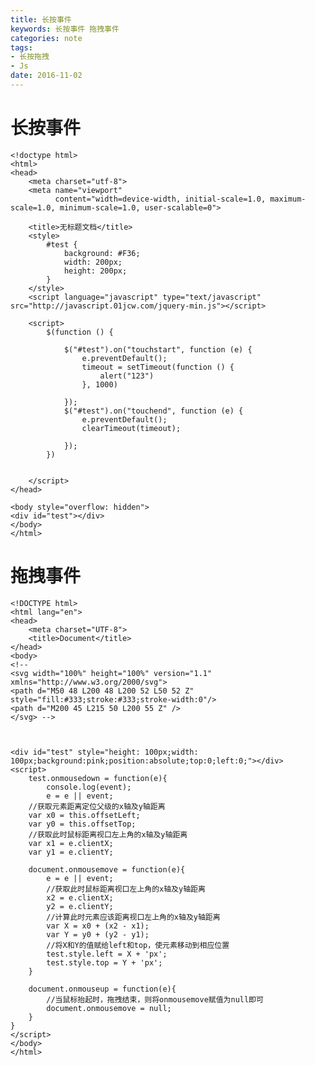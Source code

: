 ```yaml
---
title: 长按事件
keywords: 长按事件 拖拽事件
categories: note
tags: 
- 长按拖拽
- Js
date: 2016-11-02
---
```


# 长按事件

	<!doctype html>
	<html>
	<head>
	    <meta charset="utf-8">
	    <meta name="viewport"
	          content="width=device-width, initial-scale=1.0, maximum-scale=1.0, minimum-scale=1.0, user-scalable=0">

	    <title>无标题文档</title>
	    <style>
	        #test {
	            background: #F36;
	            width: 200px;
	            height: 200px;
	        }
	    </style>
	    <script language="javascript" type="text/javascript" src="http://javascript.01jcw.com/jquery-min.js"></script>

	    <script>
	        $(function () {

	            $("#test").on("touchstart", function (e) {
	                e.preventDefault();
	                timeout = setTimeout(function () {
	                    alert("123")
	                }, 1000)

	            });
	            $("#test").on("touchend", function (e) {
	                e.preventDefault();
	                clearTimeout(timeout);

	            });
	        })


	    </script>
	</head>

	<body style="overflow: hidden">
	<div id="test"></div>
	</body>
	</html>


# 拖拽事件

	<!DOCTYPE html>
	<html lang="en">
	<head>
		<meta charset="UTF-8">
		<title>Document</title>
	</head>
	<body>
	<!-- 	
	<svg width="100%" height="100%" version="1.1"
	xmlns="http://www.w3.org/2000/svg">
	<path d="M50 48 L200 48 L200 52 L50 52 Z" style="fill:#333;stroke:#333;stroke-width:0"/>
	<path d="M200 45 L215 50 L200 55 Z" />
	</svg> -->



	<div id="test" style="height: 100px;width: 100px;background:pink;position:absolute;top:0;left:0;"></div>
	<script>
		test.onmousedown = function(e){
			console.log(event);
			e = e || event;
	    //获取元素距离定位父级的x轴及y轴距离
	    var x0 = this.offsetLeft;
	    var y0 = this.offsetTop;
	    //获取此时鼠标距离视口左上角的x轴及y轴距离
	    var x1 = e.clientX;
	    var y1 = e.clientY;

	    document.onmousemove = function(e){
	    	e = e || event;
	        //获取此时鼠标距离视口左上角的x轴及y轴距离
	        x2 = e.clientX;
	        y2 = e.clientY;    
	        //计算此时元素应该距离视口左上角的x轴及y轴距离
	        var X = x0 + (x2 - x1);
	        var Y = y0 + (y2 - y1);
	        //将X和Y的值赋给left和top，使元素移动到相应位置
	        test.style.left = X + 'px';
	        test.style.top = Y + 'px';
	    }

	    document.onmouseup = function(e){
	        //当鼠标抬起时，拖拽结束，则将onmousemove赋值为null即可
	        document.onmousemove = null;
	    }
	}
	</script>
	</body>
	</html>

